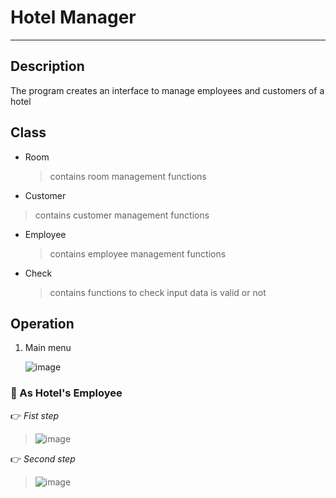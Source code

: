 # Hotel Manager
-------------------------------------------------------------
## Description
The program creates an interface to manage employees and customers of a hotel

## Class

- Room
  > contains room management functions
- Customer
 > contains customer management functions
- Employee
  > contains employee management functions
- Check
  > contains functions to check input data is valid or not


## Operation

1. Main menu

   ![image](https://github.com/KhaNguyen-UTE/Embedded_Interview/assets/84505849/dccd82f9-661f-472d-ab65-a6344f0484d8)

### 🔸 As Hotel's Employee

👉 _Fist step_
>  ![image](https://github.com/KhaNguyen-UTE/Embedded_Interview/assets/84505849/4e326f55-2ca5-4410-9d92-e33b17d79ee7)

👉 _Second step_
> ![image](https://github.com/KhaNguyen-UTE/Embedded_Interview/assets/84505849/d1811306-8c9c-48c7-b801-600f870433c5)
